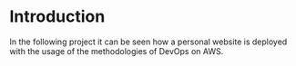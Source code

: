 # Introduction
In the following project it can be seen how a personal website is deployed with the usage of the methodologies of DevOps on AWS.
